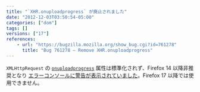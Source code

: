 ```yaml
---
title: "`XHR.onuploadprogress` が廃止されました"
date: "2012-12-03T03:50:54-05:00"
categories: ["dom"]
tags: []
versions: ["17"]
references:
    - url: "https://bugzilla.mozilla.org/show_bug.cgi?id=761278"
      title: "Bug 761278 – Remove XHR.onuploadprogress"
---
```

`XMLHttpRequest` の [`onuploadprogress`](https://developer.mozilla.org/docs/XPCOM_Interface_Reference/nsIJSXMLHttpRequest#Attributes) 属性は標準化されず、Firefox 14 以降非推奨となり [エラーコンソールに警告が表示されていました](https://bugzilla.mozilla.org/show_bug.cgi?id=743666)。Firefox 17 以降では使用できません。
